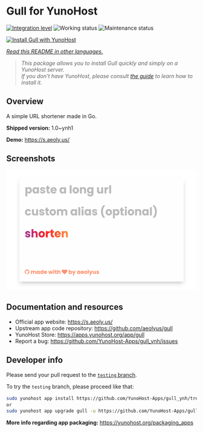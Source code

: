 <!--
N.B.: This README was automatically generated by <https://github.com/YunoHost/apps/tree/master/tools/readme_generator>
It shall NOT be edited by hand.
-->

# Gull for YunoHost

[![Integration level](https://apps.yunohost.org/badge/integration/gull)](https://ci-apps.yunohost.org/ci/apps/gull/)
![Working status](https://apps.yunohost.org/badge/state/gull)
![Maintenance status](https://apps.yunohost.org/badge/maintained/gull)

[![Install Gull with YunoHost](https://install-app.yunohost.org/install-with-yunohost.svg)](https://install-app.yunohost.org/?app=gull)

*[Read this README in other languages.](./ALL_README.md)*

> *This package allows you to install Gull quickly and simply on a YunoHost server.*  
> *If you don't have YunoHost, please consult [the guide](https://yunohost.org/install) to learn how to install it.*

## Overview

A simple URL shortener made in Go.


**Shipped version:** 1.0~ynh1

**Demo:** <https://s.aeoly.us/>

## Screenshots

![Screenshot of Gull](./doc/screenshots/screenshot.png)

## Documentation and resources

- Official app website: <https://s.aeoly.us/>
- Upstream app code repository: <https://github.com/aeolyus/gull>
- YunoHost Store: <https://apps.yunohost.org/app/gull>
- Report a bug: <https://github.com/YunoHost-Apps/gull_ynh/issues>

## Developer info

Please send your pull request to the [`testing` branch](https://github.com/YunoHost-Apps/gull_ynh/tree/testing).

To try the `testing` branch, please proceed like that:

```bash
sudo yunohost app install https://github.com/YunoHost-Apps/gull_ynh/tree/testing --debug
or
sudo yunohost app upgrade gull -u https://github.com/YunoHost-Apps/gull_ynh/tree/testing --debug
```

**More info regarding app packaging:** <https://yunohost.org/packaging_apps>
